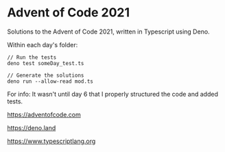# Advent of Code 2021

Solutions to the Advent of Code 2021, written in Typescript using Deno.

Within each day's folder:

```
// Run the tests
deno test someDay_test.ts

// Generate the solutions
deno run --allow-read mod.ts
```

For info: It wasn't until day 6 that I properly structured the code and added
tests.

https://adventofcode.com

https://deno.land

https://www.typescriptlang.org
